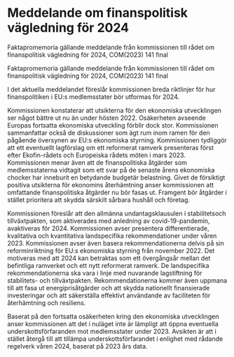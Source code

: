 # Meddelande om finanspolitisk vägledning för 2024

Faktapromemoria gällande meddelande från kommissionen till rådet om finanspolitisk
vägledning för 2024, COM(2023) 141 final

Faktapromemoria gällande meddelande från kommissionen till rådet om finanspolitisk
vägledning för 2024, COM(2023) 141 final

I det aktuella meddelandet föreslår kommissionen breda riktlinjer för hur finanspolitiken i EU:s medlemsstater bör utformas för 2024.

Kommissionen konstaterar att utsikterna för den ekonomiska utvecklingen ser något bättre ut nu än under hösten 2022. Osäkerheten avseende Europas fortsatta ekonomiska utveckling förblir dock stor. Kommissionen sammanfattar också de diskussioner som ägt rum inom ramen för den pågående översynen av EU:s ekonomiska styrning. Kommissionen tydliggör att ett eventuellt lagförslag om ett reformerat ramverk presenteras först efter Ekofin-rådets och Europeiska rådets möten i mars 2023. Kommissionen menar även att de finanspolitiska åtgärder som medlemsstaterna vidtagit som ett svar på de senaste årens ekonomiska chocker har inneburit en betydande budgetär belastning. Givet de försiktigt positiva utsikterna för ekonomins återhämtning anser kommissionen att omfattande finanspolitiska åtgärder nu bör fasas ut. Framgent bör åtgärder i stället prioritera att skydda särskilt sårbara hushåll och företag.

Kommissionen föreslår att den allmänna undantagsklausulen i stabilitetsoch tillväxtpakten, som aktiverades med anledning av covid-19-pandemin, avaktiveras för 2024. Kommissionen avser presentera differentierade, kvalitativa och kvantitativa landspecifika rekommendationer under våren 2023. Kommissionen avser även basera rekommendationerna delvis på sin reforminriktning för EU:s ekonomiska styrning från november 2022. Det motiveras med att 2024 kan betraktas som ett övergångsår mellan det befintliga ramverket och ett nytt reformerat ramverk. De landspecifika rekommendationerna ska vara i linje med nuvarande lagstiftning för stabilitets- och tillväxtpakten. Rekommendationerna kommer även uppmana till att fasa ut energiprisåtgärder och att skydda nationellt finansierade investeringar och att säkerställa effektivt användande av faciliteten för återhämtning och resiliens.

Baserat på den fortsatta osäkerheten kring den ekonomiska utvecklingen anser kommissionen att det i nuläget inte är lämpligt att öppna eventuella underskottsförfaranden mot medlemsstater under 2023. Avsikten är att i stället återgå till att tillämpa underskottsförfarandet i enlighet med rådande regelverk våren 2024, baserat på 2023 års data.
